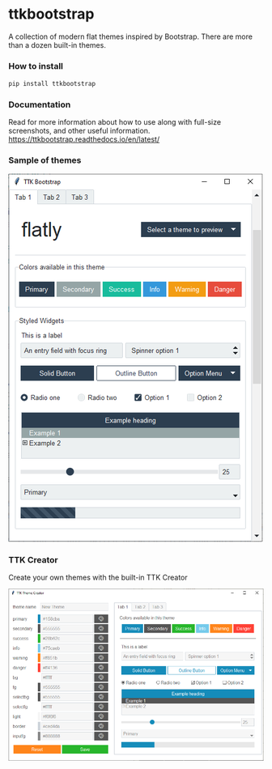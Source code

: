 # ttkbootstrap
A collection of modern flat themes inspired by Bootstrap. There are more than a dozen built-in themes.

### How to install
```python
pip install ttkbootstrap
```

### Documentation
Read for more information about how to use along with full-size screenshots, and other useful information.
https://ttkbootstrap.readthedocs.io/en/latest/

### Sample of themes
![](docs/images/ttkbootstrap.gif)

### TTK Creator
Create your own themes with the built-in TTK Creator  

![](docs/images/ttkcreator.png)




